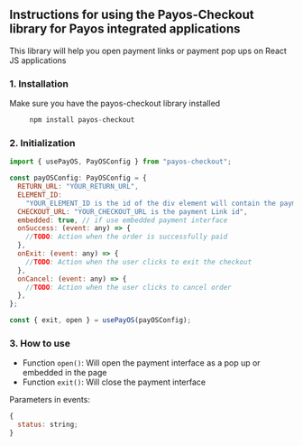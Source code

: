 ## Instructions for using the Payos-Checkout library for Payos integrated applications

This library will help you open payment links or payment pop ups on React JS applications

### 1. Installation

Make sure you have the payos-checkout library installed

```js
     npm install payos-checkout
```

### 2. Initialization

```js
import { usePayOS, PayOSConfig } from "payos-checkout";

const payOSConfig: PayOSConfig = {
  RETURN_URL: "YOUR_RETURN_URL",
  ELEMENT_ID:
    "YOUR_ELEMENT_ID is the id of the div element will contain the payment interface",
  CHECKOUT_URL: "YOUR_CHECKOUT_URL is the payment Link id",
  embedded: true, // if use embedded payment interface
  onSuccess: (event: any) => {
    //TODO: Action when the order is successfully paid
  },
  onExit: (event: any) => {
    //TODO: Action when the user clicks to exit the checkout
  },
  onCancel: (event: any) => {
    //TODO: Action when the user clicks to cancel order
  },
};

const { exit, open } = usePayOS(payOSConfig);
```

### 3. How to use

- Function `open()`: Will open the payment interface as a pop up or embedded in the page
- Function `exit()`: Will close the payment interface

Parameters in events:

```js
{
  status: string;
}
```
